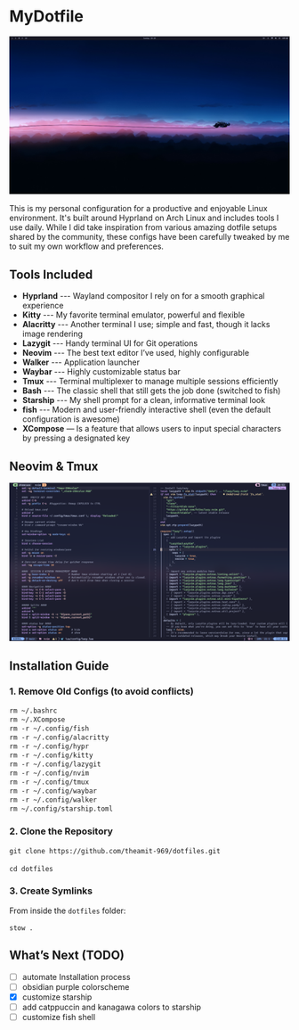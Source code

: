 # MyDotfile

![My Homescreen](images/desktop_2.png)

This is my personal configuration for a productive and enjoyable Linux environment. It's built around Hyprland on Arch Linux and includes tools I use daily. While I did take inspiration from various amazing dotfile setups shared by the community, these configs have been carefully tweaked by me to suit my own workflow and preferences.

## Tools Included

- **Hyprland** --- Wayland compositor I rely on for a smooth graphical experience
- **Kitty** --- My favorite terminal emulator, powerful and flexible
- **Alacritty** --- Another terminal I use; simple and fast, though it lacks image rendering
- **Lazygit** --- Handy terminal UI for Git operations
- **Neovim** --- The best text editor I’ve used, highly configurable
- **Walker** --- Application launcher
- **Waybar** --- Highly customizable status bar
- **Tmux** --- Terminal multiplexer to manage multiple sessions efficiently
- **Bash** --- The classic shell that still gets the job done (switched to fish)
- **Starship** --- My shell prompt for a clean, informative terminal look
- **fish** --- Modern and user-friendly interactive shell (even the default configuration is awesome)
- **XCompose** — Is a feature that allows users to input special characters by pressing a designated key

## Neovim & Tmux

![My Neovim Setup](images/neovim_setup.png)

## Installation Guide

### 1. Remove Old Configs (to avoid conflicts)

```
rm ~/.bashrc
rm ~/.XCompose
rm -r ~/.config/fish
rm -r ~/.config/alacritty
rm -r ~/.config/hypr
rm -r ~/.config/kitty
rm -r ~/.config/lazygit
rm -r ~/.config/nvim
rm -r ~/.config/tmux
rm -r ~/.config/waybar
rm -r ~/.config/walker
rm ~/.config/starship.toml
```

### 2. Clone the Repository

```
git clone https://github.com/theamit-969/dotfiles.git

cd dotfiles
```

### 3. Create Symlinks

From inside the `dotfiles` folder:

```
stow .
```

## What’s Next (TODO)

- [ ] automate Installation process
- [ ] obsidian purple colorscheme
- [x] customize starship
- [ ] add catppuccin and kanagawa colors to starship
- [ ] customize fish shell

<!-- ## What is Symlinking? -->
<!---->
<!-- Symlinking (symbolic linking) is like creating a shortcut.   -->
<!-- It **points from the location where your system expects configs** → **to the version inside your dotfiles folder**. -->
<!---->
<!-- - **Source:** the config in your dotfiles folder (e.g., `~/dotfiles/nvim`) -->
<!-- - **Target:** where the system looks for it (e.g., `~/.config/nvim`) -->
<!---->
<!-- This way, you update configs in one place and your system will always use the latest version. -->
